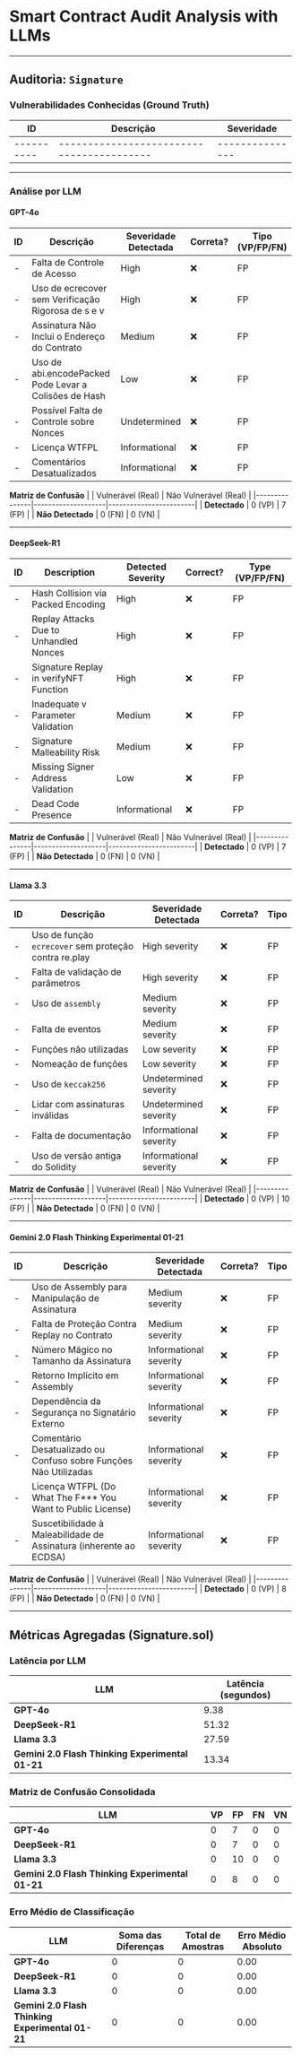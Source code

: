 # Smart Contract Audit Analysis with LLMs

---

## Auditoria: `Signature`

### Vulnerabilidades Conhecidas (Ground Truth)
| ID       | Descrição                               | Severidade    |
|----------|-----------------------------------------|---------------|
|----------|-----------------------------------------|---------------|

---

### Análise por LLM

#### GPT-4o
| ID  | Descrição                                                    | Severidade Detectada | Correta? | Tipo (VP/FP/FN)               |
|-----|--------------------------------------------------------------|----------------------|----------|------------------------------|
| -   | Falta de Controle de Acesso                                  | High                 | ❌       | FP                           |
| -   | Uso de ecrecover sem Verificação Rigorosa de s e v            | High                 | ❌       | FP                           |
| -   | Assinatura Não Inclui o Endereço do Contrato                  | Medium               | ❌       | FP                           |
| -   | Uso de abi.encodePacked Pode Levar a Colisões de Hash        | Low                  | ❌       | FP                           |
| -   | Possível Falta de Controle sobre Nonces                      | Undetermined         | ❌       | FP                           |
| -   | Licença WTFPL                                                | Informational        | ❌       | FP                           |
| -   | Comentários Desatualizados                                    | Informational        | ❌       | FP                           |

**Matriz de Confusão**
|               | Vulnerável (Real) | Não Vulnerável (Real) |
|---------------|--------------------|------------------------|
| **Detectado** | 0 (VP)             | 7 (FP)                 |
| **Não Detectado** | 0 (FN)         | 0 (VN)                 |

---

#### DeepSeek-R1
| ID  | Description                                                    | Detected Severity      | Correct?  | Type (VP/FP/FN) |
|-----|--------------------------------------------------------------|------------------------|-----------|-----------------|
| -   | Hash Collision via Packed Encoding                           | High                   | ❌        | FP              |
| -   | Replay Attacks Due to Unhandled Nonces                       | High                   | ❌        | FP              |
| -   | Signature Replay in verifyNFT Function                       | High                   | ❌        | FP              |
| -   | Inadequate v Parameter Validation                            | Medium                 | ❌        | FP              |
| -   | Signature Malleability Risk                                  | Medium                 | ❌        | FP              |
| -   | Missing Signer Address Validation                            | Low                    | ❌        | FP              |
| -   | Dead Code Presence                                            | Informational          | ❌        | FP              |

**Matriz de Confusão**
|               | Vulnerável (Real) | Não Vulnerável (Real) |
|---------------|--------------------|------------------------|
| **Detectado** | 0 (VP)             | 7 (FP)                 |
| **Não Detectado** | 0 (FN)         | 0 (VN)                 |

---

#### Llama 3.3
| ID | Descrição                | Severidade Detectada     | Correta? | Tipo |
|--------------|--------------------------|--------------------------|----------|------|
| -          | Uso de função `ecrecover` sem proteção contra re.play | High severity | ❌ | FP |
| -          | Falta de validação de parâmetros | High severity | ❌ | FP |
| -          | Uso de `assembly` | Medium severity | ❌ | FP |
| -          | Falta de eventos | Medium severity | ❌ | FP |
| -          | Funções não utilizadas | Low severity | ❌ | FP |
| -          | Nomeação de funções | Low severity | ❌ | FP |
| -          | Uso de `keccak256` | Undetermined severity | ❌ | FP |
| -          | Lidar com assinaturas inválidas | Undetermined severity | ❌ | FP |
| -          | Falta de documentação | Informational severity | ❌ | FP |
| -          | Uso de versão antiga do Solidity | Informational severity | ❌ | FP |

**Matriz de Confusão**
|               | Vulnerável (Real) | Não Vulnerável (Real) |
|---------------|--------------------|------------------------|
| **Detectado** | 0 (VP)             | 10 (FP)                 |
| **Não Detectado** | 0 (FN)         | 0 (VN)                 |

---

#### Gemini 2.0 Flash Thinking Experimental 01-21
| ID | Descrição                | Severidade Detectada     | Correta? | Tipo |
|--------------|--------------------------|--------------------------|----------|------|
| -          | Uso de Assembly para Manipulação de Assinatura | Medium severity | ❌ | FP |
| -          | Falta de Proteção Contra Replay no Contrato | Medium severity | ❌ | FP |
| -          | Número Mágico no Tamanho da Assinatura | Informational severity | ❌ | FP |
| -          | Retorno Implícito em Assembly | Informational severity | ❌ | FP |
| -          | Dependência da Segurança no Signatário Externo | Informational severity | ❌ | FP |
| -          | Comentário Desatualizado ou Confuso sobre Funções Não Utilizadas | Informational severity | ❌ | FP |
| -          | Licença WTFPL (Do What The F*** You Want to Public License) | Informational severity | ❌ | FP |
| -          | Suscetibilidade à Maleabilidade de Assinatura (inherente ao ECDSA) | Informational severity | ❌ | FP |

**Matriz de Confusão**
|               | Vulnerável (Real) | Não Vulnerável (Real) |
|---------------|--------------------|------------------------|
| **Detectado** | 0 (VP)             | 8 (FP)                 |
| **Não Detectado** | 0 (FN)         | 0 (VN)                 |

---


## Métricas Agregadas (Signature.sol)

### Latência por LLM
| LLM | Latência (segundos) |
|-------------|------------------|
| **GPT-4o** | 9.38 |
| **DeepSeek-R1** | 51.32 |
| **Llama 3.3** | 27.59 |
| **Gemini 2.0 Flash Thinking Experimental 01-21** | 13.34 |

### Matriz de Confusão Consolidada
| LLM | VP | FP | FN | VN |
|-----------|----|----|----|----|
| **GPT-4o** | 0 | 7 | 0 | 0 |
| **DeepSeek-R1** | 0 | 7 | 0 | 0 |
| **Llama 3.3** | 0 | 10 | 0 | 0 |
| **Gemini 2.0 Flash Thinking Experimental 01-21** | 0 | 8 | 0 | 0 |

### Erro Médio de Classificação
| LLM | Soma das Diferenças | Total de Amostras | Erro Médio Absoluto |
|-----------|---------------------|---------------------|---------------------|
| **GPT-4o** | 0 | 0 | 0.00 |
| **DeepSeek-R1** | 0 | 0 | 0.00 |
| **Llama 3.3** | 0 | 0 | 0.00 |
| **Gemini 2.0 Flash Thinking Experimental 01-21** | 0 | 0 | 0.00 |

